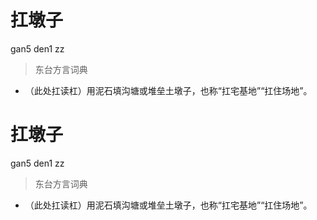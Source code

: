 # 扛墩子
gan5 den1 zz
> 东台方言词典
- （此处扛读杠）用泥石填沟塘或堆垒土墩子，也称“扛宅基地”“扛住场地”。

# 扛墩子
gan5 den1 zz
> 东台方言词典
- （此处扛读杠）用泥石填沟塘或堆垒土墩子，也称“扛宅基地”“扛住场地”。
